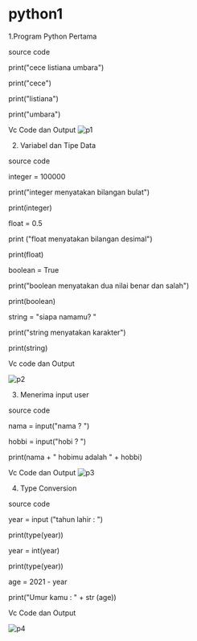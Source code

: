 # python1
1.Program Python Pertama

source code

print("cece listiana umbara")

print("cece")

print("listiana")

print("umbara")

Vc Code dan Output
![p1](https://user-images.githubusercontent.com/92987122/140599457-61f4ed35-222a-43da-8b9a-4783f1899e6b.png)

2. Variabel dan Tipe Data

source code

integer = 100000

print("integer menyatakan bilangan bulat")

print(integer)

float = 0.5

print ("float menyatakan bilangan desimal")

print(float)

boolean = True

print("boolean menyatakan dua nilai benar dan salah")

print(boolean)

string = "siapa namamu? "

print("string menyatakan karakter")

print(string)

Vc code dan Output

![p2](https://user-images.githubusercontent.com/92987122/140599503-9c2dba68-3f31-45ed-8602-b6c58206f27b.png)

3. Menerima input user

source code

nama = input("nama ? ")

hobbi = input("hobi ? ")

print(nama + " hobimu adalah " + hobbi)

Vc Code dan Output
![p3](https://user-images.githubusercontent.com/92987122/140599554-e3b07f6f-50f8-4184-ad3e-4cde4040c218.png)


4. Type Conversion

source code

year = input ("tahun lahir : ")

print(type(year))

year = int(year)

print(type(year))

age = 2021 - year

print("Umur kamu : " + str (age))

Vc Code dan Output

![p4](https://user-images.githubusercontent.com/92987122/140599635-1c8069dc-a63d-4486-94d9-4ed5897a1e22.png)
